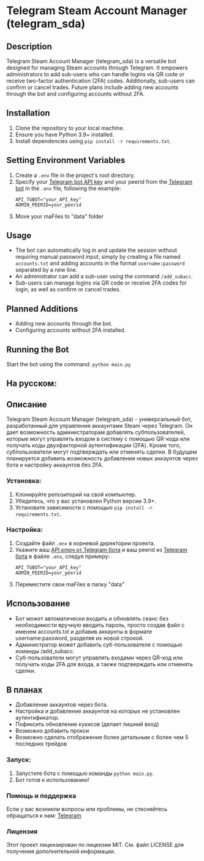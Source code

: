 # Telegram Steam Account Manager (telegram_sda)

## Description

Telegram Steam Account Manager (telegram_sda) is a versatile bot designed for managing Steam accounts through Telegram. It empowers administrators to add sub-users who can handle logins via QR code or receive two-factor authentication (2FA) codes. Additionally, sub-users can confirm or cancel trades. Future plans include adding new accounts through the bot and configuring accounts without 2FA.

## Installation

1. Clone the repository to your local machine.
2. Ensure you have Python 3.9+ installed.
3. Install dependencies using `pip install -r requirements.txt`.

## Setting Environment Variables

1. Create a `.env` file in the project's root directory.
2. Specify your [Telegram bot API key](https://t.me/BotFather) and your peerid from the [Telegram bot](https://t.me/ShowJsonBot) in the `.env` file, following the example:
    ```plaintext
    API_TGBOT="your_API_key"
    ADMIN_PEERID=your_peerid
    ```
3. Move your maFiles to "data" folder

## Usage
- The bot can automatically log in and update the session without requiring manual password input, simply by creating a file named `accounts.txt` and adding accounts in the format `username:password` separated by a new line.
- An administrator can add a sub-user using the command `/add_subacc`.
- Sub-users can manage logins via QR code or receive 2FA codes for login, as well as confirm or cancel trades.

## Planned Additions

- Adding new accounts through the bot.
- Configuring accounts without 2FA installed.

## Running the Bot

Start the bot using the command: `python main.py`




## На русском:


## Описание
Telegram Steam Account Manager (telegram_sda) - универсальный бот, разработанный для управления аккаунтами Steam через Telegram. Он дает возможность администраторам добавлять субпользователей, которые могут управлять входом в систему с помощью QR-кода или получать коды двухфакторной аутентификации (2FA). Кроме того, субпользователи могут подтверждать или отменять сделки. В будущем планируется добавить возможность добавления новых аккаунтов через бота и настройку аккаунтов без 2FA.


### Установка:

1. Клонируйте репозиторий на свой компьютер.
2. Убедитесь, что у вас установлен Python версии 3.9+.
3. Установите зависимости с помощью `pip install -r requirements.txt`.


### Настройка:

1. Создайте файл `.env` в корневой директории проекта.
2. Укажите ваш [API ключ от Telegram бота](https://t.me/BotFather) и ваш peerid из [Telegram бота](https://t.me/ShowJsonBot)  в файле `.env`, следуя примеру:
    ```plaintext
    API_TGBOT="your_API_key"
    ADMIN_PEERID=your_peerid
    ```
3. Переместите свои maFiles в папку "data"
    
## Использование
- Бот может автоматически входить и обновлять сеанс без необходимости вручную вводить пароль, просто создав файл с именем accounts.txt и добавив аккаунты в формате username:password, разделяя их новой строкой.
- Администратор может добавить суб-пользователя с помощью команды /add_subacc.
- Суб-пользователи могут управлять входами через QR-код или получать коды 2FA для входа, а также подтверждать или отменять сделки.

## В планах

- Добавление аккаунтов через бота.
- Настройка и добавление аккаунтов на которых не установлен аутентификатор.
- Пофиксить обновление кукисов (делает лишний вход)
- Возможно добавить прокси
- Возможно сделать отображение более детальным с более чем 5 последних трейдов


### Запуск:

1. Запустите бота с помощью команды `python main.py`.
2. Бот готов к использованию!


### Помощь и поддержка

Если у вас возникли вопросы или проблемы, не стесняйтесь обращаться к нам: [Telegram](https://t.me/yan00s)


### Лицензия

Этот проект лицензирован по лицензии MIT. См. файл LICENSE для получения дополнительной информации.
